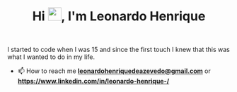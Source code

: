 <h1 align="center">Hi <img src="https://raw.githubusercontent.com/iampavangandhi/iampavangandhi/master/gifs/Hi.gif" width="30px">, I'm Leonardo Henrique</h1>
 <p align="center"><br/>

I started to code when I was 15 and since the first touch I knew that this was what I wanted to do in my life.

- 📫 How to reach me **leonardohenriquedeazevedo@gmail.com** or **https://www.linkedin.com/in/leonardo-henrique-/**

<!---
LeonardoHenriqueAzevedo/LeonardoHenriqueAzevedo is a ✨ special ✨ repository because its `README.md` (this file) appears on your GitHub profile.
You can click the Preview link to take a look at your changes.
--->
